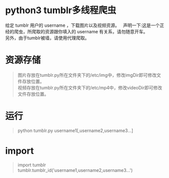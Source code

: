 # python3 tumblr多线程爬虫
给定 tumblr 用户的 username ，下载图片以及视频资源。  
声明一下:这是一个正经的爬虫，所爬取的资源跟你填入的 username 有关系，请勿随意开车。  
另外，由于tumblr被墙，请使用代理爬取。

# 资源存储
>图片存放在tumblr.py所在文件夹下的/etc/img中，修改imgDir即可修改文件存放位置。  
>视频存放在tumblr.py所在文件夹下的/etc/mp4中，修改videoDir即可修改文件存放位置。

# 运行
>python tumblr.py username1[,username2,username3...]

# import
>import tumblr  
>tumblr.tumblr_id('username1,username2,username3...')
